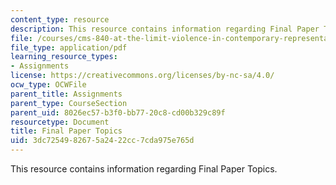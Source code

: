 ```yaml
---
content_type: resource
description: This resource contains information regarding Final Paper Topics.
file: /courses/cms-840-at-the-limit-violence-in-contemporary-representation-fall-2013/3dc7254982675a2422cc7cda975e765d_MITCMS_840F13_FinalPrTopis.pdf
file_type: application/pdf
learning_resource_types:
- Assignments
license: https://creativecommons.org/licenses/by-nc-sa/4.0/
ocw_type: OCWFile
parent_title: Assignments
parent_type: CourseSection
parent_uid: 8026ec57-b3f0-bb77-20c8-cd00b329c89f
resourcetype: Document
title: Final Paper Topics
uid: 3dc72549-8267-5a24-22cc-7cda975e765d
---
```

This resource contains information regarding Final Paper Topics.